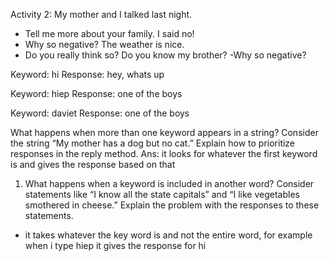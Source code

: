 Activity 2:
My mother and I talked last night.
- Tell me more about your family.
I said no!
- Why so negative?
The weather is nice.
- Do you really think so?
Do you know my brother?
-Why so negative?

Keyword: hi
Response: hey, whats up

Keyword: hiep
Response: one of the boys

Keyword: daviet
Response: one of the boys

What happens when more than one keyword appears in a string? Consider the string “My mother has a dog but no cat.” Explain how to prioritize responses in the reply method.
Ans: it looks for whatever the first keyword is and gives the response based on that

1. What happens when a keyword is included in another word? Consider statements like “I know all the state capitals” and “I like vegetables smothered in cheese.” Explain the problem with the responses to these statements.
- it takes whatever the key word is and not the entire word, for example when i type hiep it gives the response for hi